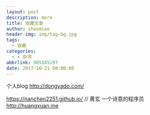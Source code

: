 ```yaml
---
layout: post
description: more
title: 收藏文章
author: shaomiao
header-img: img/tag-bg.jpg
tags:
  - 收藏
categories:
  - - 杂项
abbrlink: 905165197
date: 2017-10-21 00:00:00
---
```

个人blog
http://dongyado.com/

https://nanchen2251.github.io/
// 黄玄 一个诗意的程序员
http://huangxuan.me
